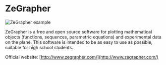 # ZeGrapher

![ZeGrapher example](http://zegrapher.com/screenshots/index.png)


ZeGrapher is a free and open source software for plotting mathematical objects (functions, sequences, parametric equations) and experimental data on the plane.
This software is intended to be as easy to use as possible, suitable for high school students.

Official website: [http://www.zegrapher.com/](http://www.zegrapher.com/)
